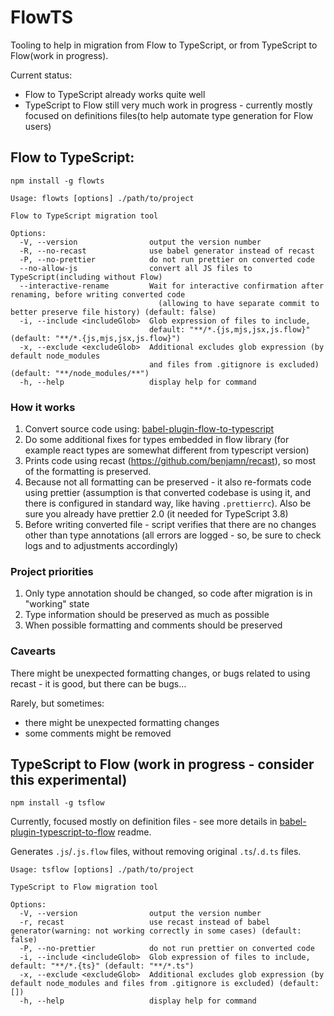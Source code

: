 # FlowTS 

Tooling to help in migration from Flow to TypeScript, or from TypeScript to Flow(work in progress).

Current status:

 - Flow to TypeScript already works quite well
 - TypeScript to Flow still very much work in progress - currently mostly focused on definitions files(to help automate type generation for Flow users)

## Flow to TypeScript:

`npm install -g flowts`

```
Usage: flowts [options] ./path/to/project

Flow to TypeScript migration tool

Options:
  -V, --version                output the version number
  -R, --no-recast              use babel generator instead of recast
  -P, --no-prettier            do not run prettier on converted code
  --no-allow-js                convert all JS files to TypeScript(including without Flow)
  --interactive-rename         Wait for interactive confirmation after renaming, before writing converted code 
                                 (allowing to have separate commit to better preserve file history) (default: false)
  -i, --include <includeGlob>  Glob expression of files to include,
                               default: "**/*.{js,mjs,jsx,js.flow}" (default: "**/*.{js,mjs,jsx,js.flow}")
  -x, --exclude <excludeGlob>  Additional excludes glob expression (by default node_modules 
                               and files from .gitignore is excluded) (default: "**/node_modules/**")
  -h, --help                   display help for command
```


### How it works

1. Convert source code using: [babel-plugin-flow-to-typescript](packages/babel-plugin-flow-to-typescript)
2. Do some additional fixes for types embedded in flow library (for example react types are somewhat different from typescript version)
3. Prints code using recast (https://github.com/benjamn/recast), so most of the formatting is preserved.
4. Because not all formatting can be preserved - it also re-formats code using prettier (assumption is that converted codebase is using it, and there is configured in standard way, like having `.prettierrc`). Also be sure you already have prettier 2.0 (it needed for TypeScript 3.8)
5. Before writing converted file - script verifies that there are no changes other than type annotations (all errors are logged - so, be sure to check logs and to adjustments accordingly)

### Project priorities

1. Only type annotation should be changed, so code after migration is in "working" state
2. Type information should be preserved as much as possible
3. When possible formatting and comments should be preserved

### Cavearts

There might be unexpected formatting changes, or bugs related to using recast - it is good, but there can be bugs…

Rarely, but sometimes:

- there might be unexpected formatting changes
- some comments might be removed

## TypeScript to Flow (work in progress - consider this experimental)

`npm install -g tsflow`

Currently, focused mostly on definition files - see more details in [babel-plugin-typescript-to-flow](packages/babel-plugin-typescript-to-flow) readme. 

Generates `.js`/`.js.flow` files, without removing original `.ts`/`.d.ts` files.   

```
Usage: tsflow [options] ./path/to/project

TypeScript to Flow migration tool

Options:
  -V, --version                output the version number
  -r, recast                   use recast instead of babel generator(warning: not working correctly in some cases) (default: false)
  -P, --no-prettier            do not run prettier on converted code
  -i, --include <includeGlob>  Glob expression of files to include, default: "**/*.{ts}" (default: "**/*.ts")
  -x, --exclude <excludeGlob>  Additional excludes glob expression (by default node_modules and files from .gitignore is excluded) (default: [])
  -h, --help                   display help for command
```
